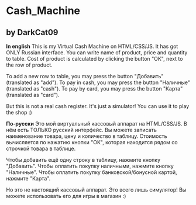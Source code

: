 # Cash_Machine
## by DarkCat09

**In english**
This is my Virtual Cash Machine on HTML/CSS/JS. It has got ONLY Russian interface.
You can write name of product, price and quantity to table.
Cost of product is calculated by clicking the button "OK", next to the row of product.

To add a new row to table, you may press the button "Добавить" (translated as "add").
To pay in cash, you may press the button "Наличные" (translated as "cash").
To pay by card, you may press the button "Карта" (translated as "card").

But this is not a real cash register. It's just a simulator!
You can use it to play the shop :)

**По-русски**
Это мой виртуальный кассовый аппарат на HTML/CSS/JS. В нём есть ТОЛЬКО русский интерфейс.
Вы можете записать наименование товара, цену и количество в таблицу.
Стоимость вычисляется по нажатию кнопки "OK", которая находится рядом со строчкой товара в таблице.

Чтобы добавить ещё одну строку в таблицу, нажмите кнопку "Добавить".
Чтобы оплатить покупку наличными, нажмите кнопку "Наличные".
Чтобы оплатить покупку банковской/бонусной картой, нажмите "Карта".

Но это не настоящий кассовый аппарат. Это всего лишь симулятор!
Вы можете использовать его для игры в магазин :)
